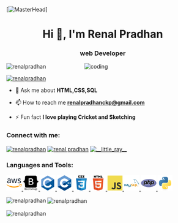 [![MasterHead](https://cdn.pixabay.com/photo/2015/08/27/09/22/banner-909710__340.jpg)]
<h1 align="center">Hi 👋, I'm Renal Pradhan</h1>
<h3 align="center">web Developer</h3>
<img align="right" width="300" src="https://i.pinimg.com/originals/57/a2/8b/57a28bbf8e5fd8338c145f88a107f2f2.gif" alt="coding">

<p align="left"> <img src="https://komarev.com/ghpvc/?username=renalpradhan&label=Profile%20views&color=0e75b6&style=flat" alt="renalpradhan" /> </p>

<p align="left"> <a href="https://github.com/ryo-ma/github-profile-trophy"><img src="https://github-profile-trophy.vercel.app/?username=renalpradhan" alt="renalpradhan" /></a> </p>

- 💬 Ask me about **HTML,CSS,SQL**

- 📫 How to reach me **renalpradhanckp@gmail.com**

- ⚡ Fun fact **I love playing Cricket and Sketching**

<h3 align="left">Connect with me:</h3>
<p align="left">
<a href="https://twitter.com/renalpradhan" target="blank"><img align="center" src="https://raw.githubusercontent.com/rahuldkjain/github-profile-readme-generator/master/src/images/icons/Social/twitter.svg" alt="renalpradhan" height="30" width="40" /></a>
<a href="https://linkedin.com/in/renal pradhan" target="blank"><img align="center" src="https://raw.githubusercontent.com/rahuldkjain/github-profile-readme-generator/master/src/images/icons/Social/linked-in-alt.svg" alt="renal pradhan" height="30" width="40" /></a>
<a href="https://instagram.com/__little_ray__" target="blank"><img align="center" src="https://raw.githubusercontent.com/rahuldkjain/github-profile-readme-generator/master/src/images/icons/Social/instagram.svg" alt="__little_ray__" height="30" width="40" /></a>
</p>

<h3 align="left">Languages and Tools:</h3>
<p align="left"> <a href="https://aws.amazon.com" target="_blank" rel="noreferrer"> <img src="https://raw.githubusercontent.com/devicons/devicon/master/icons/amazonwebservices/amazonwebservices-original-wordmark.svg" alt="aws" width="40" height="40"/> </a> <a href="https://getbootstrap.com" target="_blank" rel="noreferrer"> <img src="https://raw.githubusercontent.com/devicons/devicon/master/icons/bootstrap/bootstrap-plain-wordmark.svg" alt="bootstrap" width="40" height="40"/> </a> <a href="https://www.cprogramming.com/" target="_blank" rel="noreferrer"> <img src="https://raw.githubusercontent.com/devicons/devicon/master/icons/c/c-original.svg" alt="c" width="40" height="40"/> </a> <a href="https://www.w3schools.com/cpp/" target="_blank" rel="noreferrer"> <img src="https://raw.githubusercontent.com/devicons/devicon/master/icons/cplusplus/cplusplus-original.svg" alt="cplusplus" width="40" height="40"/> </a> <a href="https://www.w3schools.com/css/" target="_blank" rel="noreferrer"> <img src="https://raw.githubusercontent.com/devicons/devicon/master/icons/css3/css3-original-wordmark.svg" alt="css3" width="40" height="40"/> </a> <a href="https://www.w3.org/html/" target="_blank" rel="noreferrer"> <img src="https://raw.githubusercontent.com/devicons/devicon/master/icons/html5/html5-original-wordmark.svg" alt="html5" width="40" height="40"/> </a> <a href="https://developer.mozilla.org/en-US/docs/Web/JavaScript" target="_blank" rel="noreferrer"> <img src="https://raw.githubusercontent.com/devicons/devicon/master/icons/javascript/javascript-original.svg" alt="javascript" width="40" height="40"/> </a> <a href="https://www.mysql.com/" target="_blank" rel="noreferrer"> <img src="https://raw.githubusercontent.com/devicons/devicon/master/icons/mysql/mysql-original-wordmark.svg" alt="mysql" width="40" height="40"/> </a> <a href="https://www.php.net" target="_blank" rel="noreferrer"> <img src="https://raw.githubusercontent.com/devicons/devicon/master/icons/php/php-original.svg" alt="php" width="40" height="40"/> </a> <a href="https://www.python.org" target="_blank" rel="noreferrer"> <img src="https://raw.githubusercontent.com/devicons/devicon/master/icons/python/python-original.svg" alt="python" width="40" height="40"/> </a> </p>

<p><img align="left" src="https://github-readme-stats.vercel.app/api/top-langs?username=renalpradhan&show_icons=true&locale=en&layout=compact" alt="renalpradhan" /></p>

<p>&nbsp;<img align="center" src="https://github-readme-stats.vercel.app/api?username=renalpradhan&show_icons=true&locale=en" alt="renalpradhan" /></p>

<p><img align="center" src="https://github-readme-streak-stats.herokuapp.com/?user=renalpradhan&" alt="renalpradhan" /></p>
